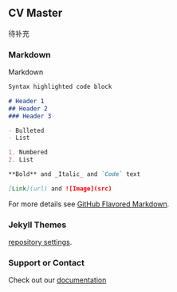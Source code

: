 ## CV Master

待补充

### Markdown

Markdown

```markdown
Syntax highlighted code block

# Header 1
## Header 2
### Header 3

- Bulleted
- List

1. Numbered
2. List

**Bold** and _Italic_ and `Code` text

[Link](url) and ![Image](src)
```

For more details see [GitHub Flavored Markdown](https://guides.github.com/features/mastering-markdown/).

### Jekyll Themes

[repository settings](https://github.com/scholltan/scholltan.github.io/settings). 

### Support or Contact

Check out our [documentation](https://help.github.com/categories/github-pages-basics/) 
